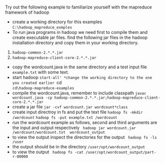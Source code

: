 Try out the following example to familiarize yourself with the mapreduce framework of hadoop
* create a working directory for this examples
`C:\hadoop_mapreduce_exmples`
* To run java programs in hadoop we need first to compile them and create executable jar files. find the following jar files in the hadoop installation directory
and copy them in your working directory. 
1. `hadoop-common-2.*.*.jar`
2. `hadoop-mapreduce-client-core-2.*.*.jar`
* copy the wordcount.java in the same directory
and a test input file `example.txt` with some text.
* start hadoop
`start-all'
*change the working directory to the one you created earlier
`cd\
`cd\hadoop-mapreduce-examples`
* compile the wordcount.java, remember to include classpath
`javac wordcount.java -cp hadoop-common-2.*.*.jar;hadoop-mapreduce-client-core-2.*.*.jar`
* create a jar file
`jar -cvf wordcount.jar wordcount*class`
* create input directroy in fs and put the text file
`hadoop fs -mkdir /wordcount`
`hadoop fs -put example.txt /wordcount`
* run the wordcount example as follows, second and third arguments are the input and output respectively
` hadoop jar wordcount.jar /wordcount/wordcount.txt  wordcount_output`
* to view the output inspect the directories for the output
` hadoop fs -ls /user`
* the output should be in the  directory `/user/opt/wordcount_output`
* to view the output
` hadoop fs -cat /user/opt/wordcount_output/part-r-00000`
